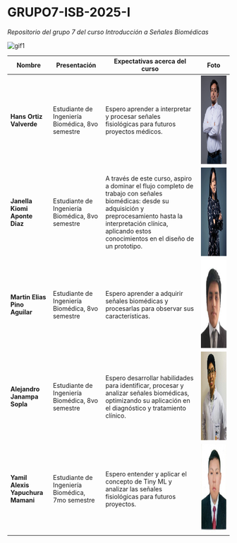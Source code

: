 # GRUPO7-ISB-2025-I
*Repositorio del grupo 7 del curso Introducción a Señales Biomédicas*

<img src="https://i.stack.imgur.com/YlsJf.gif" alt="gif1" width="1000" height="300"/>

| Nombre                  | Presentación           | Expectativas acerca del curso                                                                 | Foto |
|-------------------------|------------------------|-----------------------------------------------------------------------------------------------|------|
| **Hans Ortiz Valverde** | Estudiante de Ingeniería Biomédica, 8vo semestre         | Espero aprender a interpretar y procesar señales fisiológicas para futuros proyectos médicos. | <img src="https://github.com/Eliasp03/GRUPO7-ISB-2025-I/blob/main/Laboratorios/Laboratorio1/Otros/hans.png?raw=true" width="500" height="200"/> |
| **Janella Kiomi Aponte Diaz** | Estudiante de Ingeniería Biomédica, 8vo semestre         | A través de este curso, aspiro a dominar el flujo completo de trabajo con señales biomédicas: desde su adquisición y preprocesamiento hasta la interpretación clínica, aplicando estos conocimientos en el diseño de un prototipo. | <img src="https://github.com/Eliasp03/GRUPO7-ISB-2025-I/blob/main/Laboratorios/Laboratorio1/Otros/ñañeña.jpg?raw=true" width="500" height="200"/>  |
| **Martin Elias Pino Aguilar** | Estudiante de Ingeniería Biomédica, 8vo semestre         | Espero aprender a adquirir señales biomédicas y procesarlas para observar sus características. | <img src="https://github.com/Eliasp03/GRUPO7-ISB-2025-I/blob/main/Laboratorios/Laboratorio1/Otros/Elias.png?raw=true" width="500" height="200"/>|
| **Alejandro Janampa Sopla** | Estudiante de Ingeniería Biomédica, 8vo semestre         | Espero desarrollar habilidades para identificar, procesar y analizar señales biomédicas, optimizando su aplicación en el diagnóstico y tratamiento clínico. | <img src="https://github.com/Eliasp03/GRUPO7-ISB-2025-I/blob/main/Laboratorios/Laboratorio1/Otros/janampa.jpg?raw=true" width="500" height="200"/> |
| **Yamil Alexis Yapuchura Mamani** | Estudiante de Ingeniería Biomédica, 7mo semestre         | Espero entender y aplicar el concepto de Tiny ML y analizar las señales fisiológicas para futuros proyectos. | <img src="https://github.com/Eliasp03/GRUPO7-ISB-2025-I/blob/main/Laboratorios/Laboratorio1/Otros/387611.jpg?raw=true" width="500" height="200"/> |
